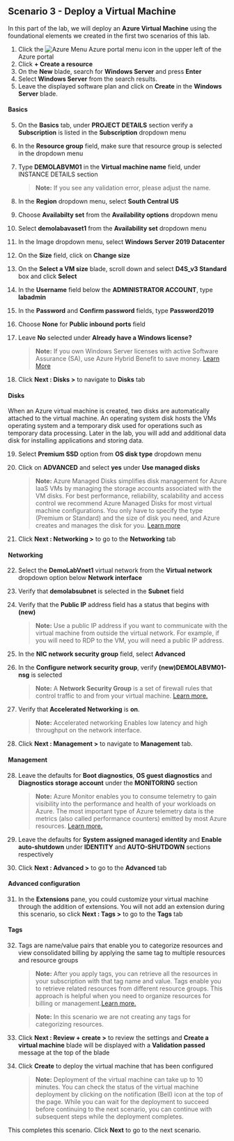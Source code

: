 ﻿## **Scenario 3 - Deploy a Virtual Machine**
In this part of the lab, we will deploy an **Azure Virtual Machine** using the foundational elements we created in the first two scenarios of this lab.

1. Click the ![Azure Menu](https://github.com/Manesh-R/CloudLabs-Azure/blob/master/azure-virtual-machine-and-compute/instructions/images/Hamburger.jpg) Azure portal menu icon in the upper left of the Azure portal
1. Click **+ Create a resource**
1. On the **New** blade, search for <copy>**Windows Server**</copy> and press **Enter**	
1. Select **Windows Server** from the search results.
1. Leave the displayed software plan and click on **Create** in the **Windows Server** blade.

#### **Basics**

5. On the **Basics** tab, under **PROJECT DETAILS** section verify a **Subscription** is listed in the **Subscription** dropdown menu
1. In the **Resource group** field, make sure that **<inject key="AzureResourceGroupName" copy="false"/>** resource group is selected in the dropdown menu
1. Type <copy>**DEMOLABVM01**</copy> in the **Virtual machine name** field, under INSTANCE DETAILS section

    > **Note:** If you see any validation error, please adjust the name.

1. In the **Region** dropdown menu, select **South Central US**
1. Choose **Availabilty set** from the **Availability options** dropdown menu
1. Select **demolabavaset1** from the **Availability set** dropdown menu
1. In the Image dropdown menu, select **Windows Server 2019 Datacenter**
1. On the **Size** field, click on **Change size** 
1. On the **Select a VM size** blade, scroll down and select **D4S_v3 Standard** box and click **Select**
1. In the **Username** field below the **ADMINISTRATOR ACCOUNT**, type <copy>**labadmin**</copy>
1. In the **Password** and **Confirm password** fields, type <copy>**Password2019**</copy>
1. Choose **None** for **Public inbound ports** field
1. Leave **No** selected under **Already have a Windows license?**

    > **Note:** If you own Windows Server licenses with active Software Assurance (SA), use Azure Hybrid Benefit to save money. [Learn More](https://azure.microsoft.com/en-us/pricing/hybrid-use-benefit/#services)

1. Click **Next : Disks >** to navigate to **Disks** tab

#### **Disks**
When an Azure virtual machine is created, two disks are automatically attached to the virtual machine.
An operating system disk hosts the VMs operating system and a temporary disk used for operations such as temporary data processing. Later in the lab, you will add and additional data disk for installing applications and storing data. 

19. Select **Premium SSD** option from **OS disk type** dropdown menu
1. Click on **ADVANCED** and select **yes** under **Use managed disks** 

    > **Note:** Azure Managed Disks simplifies disk management for Azure IaaS VMs by managing the storage accounts associated with the VM disks. For best performance, reliability, scalability and access control we recommend Azure Managed Disks for most virtual machine configurations. You only have to specify the type (Premium or Standard) and the size of disk you need, and Azure creates and manages the disk for you. [Learn more](https://docs.microsoft.com/en-us/azure/storage/storage-managed-disks-overview)

1. Click **Next : Networking >** to go to the **Networking** tab

#### **Networking**

22. Select the **DemoLabVnet1** virtual network from the **Virtual network** dropdown option below **Network interface**
1. Verify that **demolabsubnet** is selected in the **Subnet** field
1. Verify that the **Public IP** address field has a status that begins with **(new)**

    > **Note:** Use a public IP address if you want to communicate with the virtual machine from outside the virtual network. For example, if you will need to RDP to the VM, you will need a public IP address. 

1. In the **NIC network security group** field, select **Advanced** 
1. In the **Configure network security group**, verify **(new)DEMOLABVM01-nsg** is selected

    > **Note:** A **Network Security Group** is a set of firewall rules that control traffic to and from your virtual machine. [Learn more.](https://docs.microsoft.com/en-us/azure/virtual-network/virtual-networks-nsg)

1. Verify that **Accelerated Networking** is **on**.

    > **Note:** Accelerated networking Enables low latency and high throughput on the network interface.

1. Click **Next : Management >** to navigate to **Management** tab.

#### **Management**

28. Leave the defaults for **Boot diagnostics**, **OS guest diagnostics** and **Diagnostics storage account** under the **MONITORING** section

    > **Note:** Azure Monitor enables you to consume telemetry to gain visibility into the performance and health of your workloads on Azure. The most important type of Azure telemetry data is the metrics (also called performance counters) emitted by most Azure resources. [Learn more.](https://docs.microsoft.com/en-us/azure/monitoring-and-diagnostics/monitoring-overview-metrics)

1. Leave the defaults for **System assigned managed identity** and **Enable auto-shutdown** under **IDENTITY** and **AUTO-SHUTDOWN** sections respectively 
1. Click **Next : Advanced >** to go to the **Advanced** tab

#### **Advanced configuration**

31. In the **Extensions** pane, you could customize your virtual machine through the addition of extensions. You will not add an extension during this scenario, so click **Next : Tags >** to go to the **Tags** tab

#### **Tags**

32. Tags are name/value pairs that enable you to categorize resources and view consolidated billing by applying the same tag to multiple resources and resource groups

    > **Note:**  After you apply tags, you can retrieve all the resources in your subscription with that tag name and value. Tags enable you to retrieve related resources from different resource groups. This approach is helpful when you need to organize resources for billing or management.[Learn more.](https://docs.microsoft.com/en-us/azure/azure-resource-manager/resource-group-using-tags)
    
    > **Note:** In this scenario we are not creating any tags for categorizing resources.

1. Click **Next : Review + create >** to review the settings and **Create a virtual machine** blade will be displayed with a **Validation passed** message at the top of the blade
1. Click **Create** to deploy the virtual machine that has been configured

    > **Note:** Deployment of the virtual machine can take up to 10 minutes. You can check the status of the virtual machine deployment by clicking on the notification (Bell) icon at the top of the page. While you can wait for the deployment to succeed before continuing to the next scenario, you can continue with subsequent steps while the deployment completes. 

This completes this scenario. Click **Next** to go to the next scenario.
